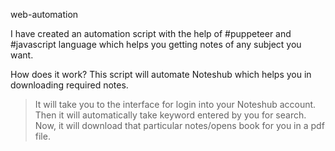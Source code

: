  web-automation
 
 I have created an automation script with the help of #puppeteer and #javascript language which helps you getting notes of any subject you want.

How does it work?
This script will automate Noteshub which helps you in downloading required notes.
> It will take you to the interface for login into your Noteshub account.
> Then it will automatically take keyword entered by you for search.
> Now, it will download that particular notes/opens book for you in a pdf file.
